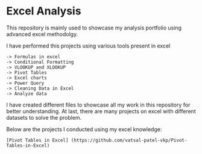 # Excel Analysis
This repository is mainly used to showcase my analysis portfolio using advanced excel methodolgy.

I have performed this projects using various tools present in excel
```
-> Formulas in excel
-> Conditional Formatting 
-> VLOOKUP and XLOOKUP
-> Pivot Tables
-> Excel charts
-> Power Query
-> Cleaning Data in Excel
-> Analyze data
```
I have created different files to showcase all my work in this repository for better understanding.
At last, there are many projects on excel with different datasets to solve the problem.

Below are the projects I conducted using my excel knowledge:
```
[Pivot Tables in Excel] (https://github.com/vatsal-patel-vkp/Pivot-Tables-in-Excel)
```
